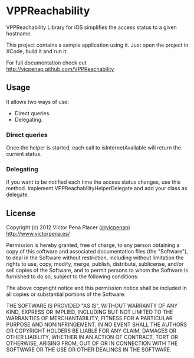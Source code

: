 # VPPReachability

VPPReachability Library for iOS simplifies the access status to a given hostname. 

This project contains a sample application using it. Just open the project in 
XCode, build it and run it. 

For full documentation check out 
http://vicpenap.github.com/VPPReachability

## Usage 

It allows two ways of use:
 
 - Direct queries.
 - Delegating.

### Direct queries

Once the helper is started, each call to isInternetAvailable will return the 
current status. 
 
### Delegating

If you want to be notified each time the access status changes, use this method.
Implement VPPReachabilityHelperDelegate and add your class as delegate.

## License 

Copyright (c) 2012 Víctor Pena Placer ([@vicpenap](http://www.twitter.com/vicpenap))
http://www.victorpena.es/


Permission is hereby granted, free of charge, to any person obtaining a copy of this software and associated documentation files (the "Software"), to deal in the Software without restriction, including without limitation the rights to use, copy, modify, merge, publish, distribute, sublicense, and/or sell copies of the Software, and to permit persons to whom the Software is furnished to do so, subject to the following conditions:

The above copyright notice and this permission notice shall be included in all copies or substantial portions of the Software.

THE SOFTWARE IS PROVIDED "AS IS", WITHOUT WARRANTY OF ANY KIND, EXPRESS OR IMPLIED, INCLUDING BUT NOT LIMITED TO THE WARRANTIES OF MERCHANTABILITY, FITNESS FOR A PARTICULAR PURPOSE AND NONINFRINGEMENT. IN NO EVENT SHALL THE AUTHORS OR COPYRIGHT HOLDERS BE LIABLE FOR ANY CLAIM, DAMAGES OR OTHER LIABILITY, WHETHER IN AN ACTION OF CONTRACT, TORT OR OTHERWISE, ARISING FROM, OUT OF OR IN CONNECTION WITH THE SOFTWARE OR THE USE OR OTHER DEALINGS IN THE SOFTWARE.

